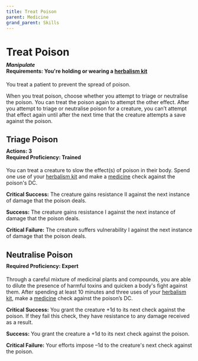 ```yaml
---
title: Treat Poison
parent: Medicine
grand_parent: Skills
---
```


# Treat Poison

<div style="margin-top:-10px;"></div>

#### *Manipulate*<br>**Requirements:** You're holding or wearing a [herbalism kit](https://stormchaserroleplaying.com/stormchaserRPG/Equipment/Tools/Herbalism/)
You treat a patient to prevent the spread of poison.

When you treat poison, choose whether you attempt to triage or neutralise the poison. You can treat the poison again to attempt the other effect. After you attempt to triage or neutralise poison for a creature, you can’t attempt that effect again until after the next time that the creature attempts a save against the poison.

## Triage Poison

<div style="margin-top:-10px;"></div>

#### **Actions:** 3<br>**Required Proficiency:** Trained
You can treat a creature to slow the effect(s) of poison in their body. Spend one use of your [herbalism kit](https://stormchaserroleplaying.com/stormchaserRPG/Equipment/Tools/Herbalism/) and make a [medicine](https://stormchaserroleplaying.com/stormchaserRPG/Skills/Medicine/) check against the poison's DC. 

**Critical Success:** The creature gains resistance II against the next instance of damage that the poison deals.

**Success:** The creature gains resistance I against the next instance of damage that the poison deals.

**Critical Failure:** The creature suffers vulnerability I against the next instance of damage that the poison deals.

## Neutralise Poison

<div style="margin-top:-10px;"></div>

#### **Required Proficiency:** Expert
Through a careful mixture of medicinal plants and compounds, you are able to dilute the presence of harmful toxins and quicken a body's fight against them. After spending at least 10 minutes and three uses of your [herbalism kit](https://stormchaserroleplaying.com/stormchaserRPG/Equipment/Tools/Herbalism/), make a [medicine](https://stormchaserroleplaying.com/stormchaserRPG/Skills/Medicine/) check against the poison’s DC.

**Critical Success:** You grant the creature +1d to its next check against the poison. If they fail this check, they have resistance to any damage received as a result.

**Success:** You grant the creature a +1d to its next check against the poison.

**Critical Failure:** Your efforts impose –1d to the creature's next check against the poison.
